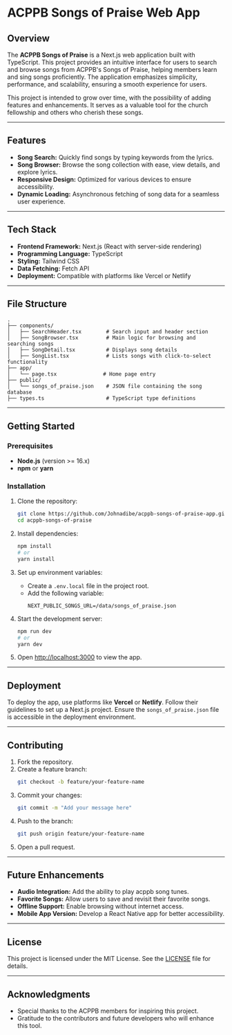 # ACPPB Songs of Praise Web App

## Overview

The **ACPPB Songs of Praise** is a Next.js web application built with TypeScript. This project provides an intuitive interface for users to search and browse songs from ACPPB's Songs of Praise, helping members learn and sing songs proficiently. The application emphasizes simplicity, performance, and scalability, ensuring a smooth experience for users.

This project is intended to grow over time, with the possibility of adding features and enhancements. It serves as a valuable tool for the church fellowship and others who cherish these songs.

---

## Features

- **Song Search:** Quickly find songs by typing keywords from the lyrics.
- **Song Browser:** Browse the song collection with ease, view details, and explore lyrics.
- **Responsive Design:** Optimized for various devices to ensure accessibility.
- **Dynamic Loading:** Asynchronous fetching of song data for a seamless user experience.

---

## Tech Stack

- **Frontend Framework:** Next.js (React with server-side rendering)
- **Programming Language:** TypeScript
- **Styling:** Tailwind CSS
- **Data Fetching:** Fetch API
- **Deployment:** Compatible with platforms like Vercel or Netlify

---

## File Structure

```plaintext
.
├── components/
│   ├── SearchHeader.tsx        # Search input and header section
│   ├── SongBrowser.tsx         # Main logic for browsing and searching songs
│   ├── SongDetail.tsx          # Displays song details
│   ├── SongList.tsx            # Lists songs with click-to-select functionality
├── app/
│   └── page.tsx               # Home page entry
├── public/
│   └── songs_of_praise.json    # JSON file containing the song database
├── types.ts                    # TypeScript type definitions
```

---

## Getting Started

### Prerequisites

- **Node.js** (version >= 16.x)
- **npm** or **yarn**

### Installation

1. Clone the repository:

   ```bash
   git clone https://github.com/Johnadibe/acppb-songs-of-praise-app.git
   cd acppb-songs-of-praise
   ```

2. Install dependencies:

   ```bash
   npm install
   # or
   yarn install
   ```

3. Set up environment variables:

   - Create a `.env.local` file in the project root.
   - Add the following variable:
     ```plaintext
     NEXT_PUBLIC_SONGS_URL=/data/songs_of_praise.json
     ```

4. Start the development server:

   ```bash
   npm run dev
   # or
   yarn dev
   ```

5. Open [http://localhost:3000](http://localhost:3000) to view the app.

---

## Deployment

To deploy the app, use platforms like **Vercel** or **Netlify**. Follow their guidelines to set up a Next.js project. Ensure the `songs_of_praise.json` file is accessible in the deployment environment.

---

## Contributing

1. Fork the repository.
2. Create a feature branch:
   ```bash
   git checkout -b feature/your-feature-name
   ```
3. Commit your changes:
   ```bash
   git commit -m "Add your message here"
   ```
4. Push to the branch:
   ```bash
   git push origin feature/your-feature-name
   ```
5. Open a pull request.

---

## Future Enhancements

- **Audio Integration:** Add the ability to play acppb song tunes.
- **Favorite Songs:** Allow users to save and revisit their favorite songs.
- **Offline Support:** Enable browsing without internet access.
- **Mobile App Version:** Develop a React Native app for better accessibility.

---

## License

This project is licensed under the MIT License. See the [LICENSE](./LICENSE) file for details.

---

## Acknowledgments

- Special thanks to the ACPPB members for inspiring this project.
- Gratitude to the contributors and future developers who will enhance this tool.
